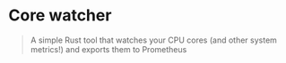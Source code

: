 # Core watcher

> A simple Rust tool that watches your CPU cores (and other system metrics!) and exports them to Prometheus
